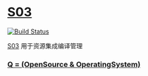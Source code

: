 ﻿# [S03](https://github.com/OS-Q/S03)

[![Build Status](https://github.com/OS-Q/S03/workflows/S03/badge.svg)](https://github.com/OS-Q/S03/actions)

[S03](https://github.com/OS-Q/S03) 用于资源集成编译管理

### [Q = (OpenSource & OperatingSystem) ](http://www.OS-Q.com)
